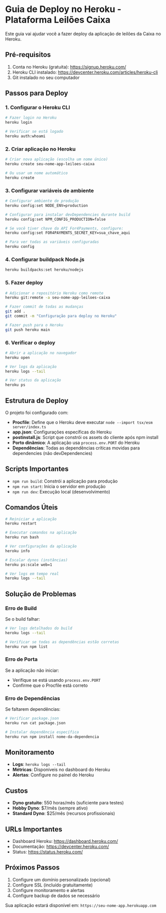# Guia de Deploy no Heroku - Plataforma Leilões Caixa

Este guia vai ajudar você a fazer deploy da aplicação de leilões da Caixa no Heroku.

## Pré-requisitos

1. Conta no Heroku (gratuita): https://signup.heroku.com/
2. Heroku CLI instalado: https://devcenter.heroku.com/articles/heroku-cli
3. Git instalado no seu computador

## Passos para Deploy

### 1. Configurar o Heroku CLI

```bash
# Fazer login no Heroku
heroku login

# Verificar se está logado
heroku auth:whoami
```

### 2. Criar aplicação no Heroku

```bash
# Criar nova aplicação (escolha um nome único)
heroku create seu-nome-app-leiloes-caixa

# Ou usar um nome automático
heroku create
```

### 3. Configurar variáveis de ambiente

```bash
# Configurar ambiente de produção
heroku config:set NODE_ENV=production

# Configurar para instalar devDependencies durante build
heroku config:set NPM_CONFIG_PRODUCTION=false

# Se você tiver chave da API For4Payments, configure:
heroku config:set FOR4PAYMENTS_SECRET_KEY=sua_chave_aqui

# Para ver todas as variáveis configuradas
heroku config
```

### 4. Configurar buildpack Node.js

```bash
heroku buildpacks:set heroku/nodejs
```

### 5. Fazer deploy

```bash
# Adicionar o repositório Heroku como remote
heroku git:remote -a seu-nome-app-leiloes-caixa

# Fazer commit de todas as mudanças
git add .
git commit -m "Configuração para deploy no Heroku"

# Fazer push para o Heroku
git push heroku main
```

### 6. Verificar o deploy

```bash
# Abrir a aplicação no navegador
heroku open

# Ver logs da aplicação
heroku logs --tail

# Ver status da aplicação
heroku ps
```

## Estrutura de Deploy

O projeto foi configurado com:

- **Procfile**: Define que o Heroku deve executar `node --import tsx/esm server/index.ts`
- **app.json**: Configurações específicas do Heroku  
- **postinstall.js**: Script que constrói os assets do cliente após npm install
- **Porto dinâmico**: A aplicação usa `process.env.PORT` do Heroku
- **Dependências**: Todas as dependências críticas movidas para dependencies (não devDependencies)

## Scripts Importantes

- `npm run build`: Constrói a aplicação para produção
- `npm run start`: Inicia o servidor em produção
- `npm run dev`: Execução local (desenvolvimento)

## Comandos Úteis

```bash
# Reiniciar a aplicação
heroku restart

# Executar comandos na aplicação
heroku run bash

# Ver configurações da aplicação
heroku info

# Escalar dynos (instâncias)
heroku ps:scale web=1

# Ver logs em tempo real
heroku logs --tail
```

## Solução de Problemas

### Erro de Build

Se o build falhar:

```bash
# Ver logs detalhados do build
heroku logs --tail

# Verificar se todas as dependências estão corretas
heroku run npm list
```

### Erro de Porta

Se a aplicação não iniciar:

- Verifique se está usando `process.env.PORT`
- Confirme que o Procfile está correto

### Erro de Dependências

Se faltarem dependências:

```bash
# Verificar package.json
heroku run cat package.json

# Instalar dependência específica
heroku run npm install nome-da-dependencia
```

## Monitoramento

- **Logs**: `heroku logs --tail`
- **Métricas**: Disponíveis no dashboard do Heroku
- **Alertas**: Configure no painel do Heroku

## Custos

- **Dyno gratuito**: 550 horas/mês (suficiente para testes)
- **Hobby Dyno**: $7/mês (sempre ativo)
- **Standard Dyno**: $25/mês (recursos profissionais)

## URLs Importantes

- Dashboard Heroku: https://dashboard.heroku.com/
- Documentação: https://devcenter.heroku.com/
- Status: https://status.heroku.com/

## Próximos Passos

1. Configure um domínio personalizado (opcional)
2. Configure SSL (incluído gratuitamente)
3. Configure monitoramento e alertas
4. Configure backup de dados se necessário

Sua aplicação estará disponível em: `https://seu-nome-app.herokuapp.com`
